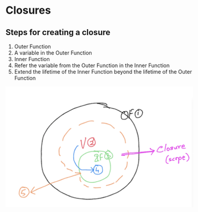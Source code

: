 # Closures

## Steps for creating a closure
1. Outer Function
2. A variable in the Outer Function
3. Inner Function
4. Refer the variable from the Outer Function in the Inner Function
5. Extend the lifetime of the Inner Function beyond the lifetime of the Outer Function

![image closures](./closures.png)
